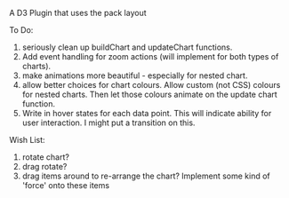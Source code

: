 A D3 Plugin that uses the pack layout

To Do:
1. seriously clean up buildChart and updateChart functions.
2. Add event handling for zoom actions (will implement for both types of charts).
3. make animations more beautiful - especially for nested chart.
4. allow better choices for chart colours. Allow custom (not CSS) colours for nested charts. Then let those colours animate on the update chart function.
5. Write in hover states for each data point. This will indicate ability for user interaction. I might put a transition on this.

Wish List:
1. rotate chart?
2. drag rotate?
3. drag items around to re-arrange the chart? Implement some kind of 'force' onto these items 

